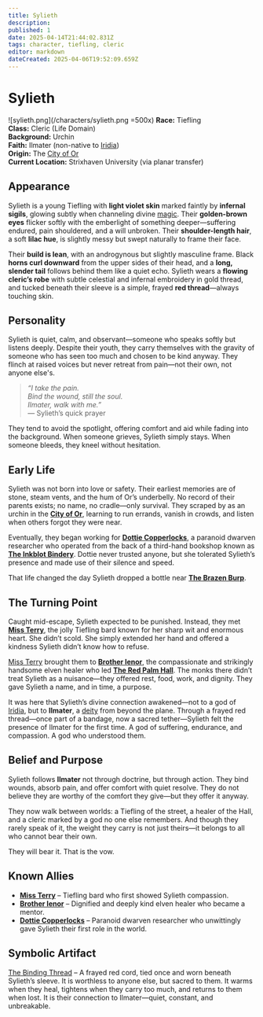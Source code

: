 ```yaml
---
title: Sylieth
description: 
published: 1
date: 2025-04-14T21:44:02.831Z
tags: character, tiefling, cleric
editor: markdown
dateCreated: 2025-04-06T19:52:09.659Z
---
```


# Sylieth
![sylieth.png](/characters/sylieth.png =500x)
**Race:** Tiefling  
**Class:** Cleric (Life Domain)  
**Background:** Urchin  
**Faith:** Ilmater (non-native to [Iridia](/geography/cosmology/iridia.md))  
**Origin:** The [City of Or](/geography/settlement/city/city-of-or.md)  
**Current Location:** Strixhaven University (via planar transfer)  

## Appearance
Sylieth is a young Tiefling with **light violet skin** marked faintly by **infernal sigils**, glowing subtly when channeling divine [magic](/structure/mechanic/magic.md). Their **golden-brown eyes** flicker softly with the emberlight of something deeper—suffering endured, pain shouldered, and a will unbroken. Their **shoulder-length hair**, a soft **lilac hue**, is slightly messy but swept naturally to frame their face. 

Their **build is lean**, with an androgynous but slightly masculine frame. Black **horns curl downward** from the upper sides of their head, and a **long, slender tail** follows behind them like a quiet echo. Sylieth wears a **flowing cleric’s robe** with subtle celestial and infernal embroidery in gold thread, and tucked beneath their sleeve is a simple, frayed **red thread**—always touching skin.

## Personality
Sylieth is quiet, calm, and observant—someone who speaks softly but listens deeply. Despite their youth, they carry themselves with the gravity of someone who has seen too much and chosen to be kind anyway. They flinch at raised voices but never retreat from pain—not their own, not anyone else's.

> *“I take the pain.  
> Bind the wound, still the soul.  
> Ilmater, walk with me.”*  
> — Sylieth’s quick prayer

They tend to avoid the spotlight, offering comfort and aid while fading into the background. When someone grieves, Sylieth simply stays. When someone bleeds, they kneel without hesitation.

## Early Life
Sylieth was not born into love or safety. Their earliest memories are of stone, steam vents, and the hum of Or’s underbelly. No record of their parents exists; no name, no cradle—only survival. They scraped by as an urchin in the **[City of Or](/geography/settlement/city/city-of-or.md)**, learning to run errands, vanish in crowds, and listen when others forgot they were near.

Eventually, they began working for **[Dottie Copperlocks](/geography/settlement/city/city-of-or/local/dottie-copperlocks.md)**, a paranoid dwarven researcher who operated from the back of a third-hand bookshop known as **[The Inkblot Bindery](/geography/settlement/city/city-of-or/shop/the-inkblot-bindery.md)**. Dottie never trusted anyone, but she tolerated Sylieth’s presence and made use of their silence and speed.

That life changed the day Sylieth dropped a bottle near **[The Brazen Burp](/geography/settlement/city/city-of-or/shop/the-brazen-burp.md)**.

## The Turning Point
Caught mid-escape, Sylieth expected to be punished. Instead, they met **[Miss Terry](/being/character/miss-terry.md)**, the jolly Tiefling bard known for her sharp wit and enormous heart. She didn’t scold. She simply extended her hand and offered a kindness Sylieth didn’t know how to refuse.

[Miss Terry](/being/character/miss-terry.md) brought them to **[Brother Ienor](/geography/settlement/city/city-of-or/shop/the-red-palm-hall/brother-ienor.md)**, the compassionate and strikingly handsome elven healer who led **[The Red Palm Hall](/geography/settlement/city/city-of-or/shop/the-red-palm-hall.md)**. The monks there didn’t treat Sylieth as a nuisance—they offered rest, food, work, and dignity. They gave Sylieth a name, and in time, a purpose.

It was here that Sylieth’s divine connection awakened—not to a god of [Iridia](/geography/cosmology/iridia.md), but to **Ilmater**, a [deity](/structure/mechanic/deity.md) from beyond the plane. Through a frayed red thread—once part of a bandage, now a sacred tether—Sylieth felt the presence of Ilmater for the first time. A god of suffering, endurance, and compassion. A god who understood them.

## Belief and Purpose
Sylieth follows **Ilmater** not through doctrine, but through action. They bind wounds, absorb pain, and offer comfort with quiet resolve. They do not believe they are worthy of the comfort they give—but they offer it anyway.

They now walk between worlds: a Tiefling of the street, a healer of the Hall, and a cleric marked by a god no one else remembers. And though they rarely speak of it, the weight they carry is not just theirs—it belongs to all who cannot bear their own.

They will bear it. That is the vow.

## Known Allies
- **[Miss Terry](/being/character/miss-terry.md)** – Tiefling bard who first showed Sylieth compassion.  
- **[Brother Ienor](/geography/settlement/city/city-of-or/shop/the-red-palm-hall/brother-ienor.md)** – Dignified and deeply kind elven healer who became a mentor.  
- **[Dottie Copperlocks](/geography/settlement/city/city-of-or/local/dottie-copperlocks.md)** – Paranoid dwarven researcher who unwittingly gave Sylieth their first role in the world.

## Symbolic Artifact
[The Binding Thread](/being/character/sylieth/the-binding-thread.md) – A frayed red cord, tied once and worn beneath Sylieth’s sleeve. It is worthless to anyone else, but sacred to them. It warms when they heal, tightens when they carry too much, and returns to them when lost. It is their connection to Ilmater—quiet, constant, and unbreakable.

